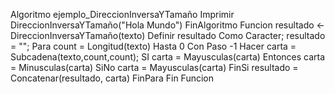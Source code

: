 Algoritmo ejemplo_DireccionInversaYTamaño
	Imprimir DireccionInversaYTamaño("Hola Mundo")
FinAlgoritmo
Funcion resultado <- DireccionInversaYTamaño(texto)
	Definir resultado Como Caracter;
	resultado = "";
	Para count = Longitud(texto) Hasta 0 Con Paso -1 Hacer
		carta = Subcadena(texto,count,count);
		SI carta = Mayusculas(carta) Entonces
			carta = Minusculas(carta)
		SiNo
			carta = Mayusculas(carta)
		FinSi
		resultado = Concatenar(resultado, carta)
	FinPara
Fin Funcion
